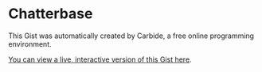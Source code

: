 # Chatterbase

<!--STATE-- {"kernel_name":"shoelace/meta","cells":[{"probes":[{"start":1758,"end":2050,"id":"&c6h182","value_dump":{"preview":"\"\\n\\norganizer:\\n  W...! \\n\"","value":"\n\norganizer:\n  Who has suggestions for book ideas for our meeting on {date}?\n\nmembers:\n  @organizer What about {bookIdea | bookIdea}?\n\n-- 4 days --\n\norganizer:\n  Great, lets all read {book | bookIdea} for {date}. Who's [attending]?\n\n-- 4 days --\n\norganizer:\n  @attending see you all soon! \n"},"autoshowable":true,"autoexpandable":false},{"start":2243,"end":2270,"id":"&btxhpa","expanded":true,"expanded_set":true,"value_dump":null,"autoshowable":true,"autoexpandable":false},{"start":2502,"end":2658,"id":"&k4bfff","value_dump":null,"autoshowable":true,"autoexpandable":false},{"start":2660,"end":2701,"id":"&7ju2yj","expanded":true,"expanded_set":true,"visible":true,"visible_set":true,"value_dump":{"preview":"[Object]","value":[{"id":"draft-0-joe","cue":{"id":0,"conditions":{"organizer":"exists"},"senders":["organizer"],"recipients":[],"text":"Who has suggestions for book ideas for our meeting on {date}?","casts":[],"isDraft":true},"groupId":"group1","threadId":"thread1"}]},"autoshowable":true,"autoexpandable":false},{"start":2726,"end":2767,"id":"&7e3ueh","expanded":true,"expanded_set":true,"value_dump":null,"autoshowable":true,"autoexpandable":false},{"start":3242,"end":3365,"id":"&qbkkif","expanded":true,"expanded_set":true,"value_dump":null,"autoshowable":true,"autoexpandable":true}],"id":"scratch0","name":"example.js"},{"probes":[],"id":"&x8t90a","name":"messageComposer.jsx"},{"probes":[],"id":"&hd4fr7","name":"suggestions.js"},{"probes":[{"start":370,"end":377,"id":"&a6eo4j","visible":true,"visible_set":true,"value_dump":null,"autoshowable":false,"autoexpandable":false},{"start":422,"end":431,"id":"&vkruub","visible":true,"visible_set":true,"value_dump":null,"autoshowable":false,"autoexpandable":false},{"start":2622,"end":2634,"id":"&kuyglf","expanded":true,"expanded_set":true,"value_dump":null,"autoshowable":true,"autoexpandable":false},{"start":2663,"end":2671,"id":"&vnl6hs","expanded":false,"expanded_set":true,"visible":true,"visible_set":true,"value_dump":null,"autoshowable":false,"autoexpandable":false},{"start":2647,"end":2701,"id":"&j4eyke","expanded":false,"expanded_set":true,"value_dump":null,"autoshowable":true,"autoexpandable":false},{"start":2719,"end":2735,"id":"&bd5f1c","value_dump":{"preview":"\"-KQ5I1YR-PHEa6EkF8bn\"","value":"-KQ5I1YR-PHEa6EkF8bn"},"autoshowable":true,"autoexpandable":false},{"start":2736,"end":2836,"id":"&ihc3ym","expanded":false,"expanded_set":true,"value_dump":{"preview":"undefined"},"autoshowable":true,"autoexpandable":false},{"start":2942,"end":2947,"id":"&jb0nbq","visible":true,"visible_set":true,"value_dump":null,"autoshowable":false,"autoexpandable":false},{"start":2929,"end":2948,"id":"&2th8sn","value_dump":null,"autoshowable":true,"autoexpandable":false},{"start":2949,"end":2953,"id":"&x275rx","expanded":true,"expanded_set":true,"visible":true,"visible_set":true,"value_dump":null,"autoshowable":false,"autoexpandable":false},{"start":2986,"end":2996,"id":"&hglop3","visible":true,"visible_set":true,"value_dump":{"preview":"\"-KQ5I1YR-PHEa6EkF8bn\"","value":"-KQ5I1YR-PHEa6EkF8bn"},"autoshowable":false,"autoexpandable":false},{"start":2949,"end":2998,"id":"&wyudtk","expanded":false,"expanded_set":true,"value_dump":{"preview":"undefined"},"autoshowable":true,"autoexpandable":true}],"id":"&7ay5iv","name":"chatrooms.js"},{"probes":[{"start":125,"end":149,"id":"&jgx9ho","value_dump":{"value":"([a-zA-Z][a-zA-Z0-9]*)","preview":"\"([a-zA-Z][a-zA-Z0-9]*)\""},"autoshowable":true,"autoexpandable":false},{"start":167,"end":192,"id":"&paef2v","value_dump":{"value":"(@[a-zA-Z][a-zA-Z0-9]*)","preview":"\"(@[a-zA-Z][a-zA-Z0-9]*)\""},"autoshowable":true,"autoexpandable":false},{"start":210,"end":259,"id":"&upom24","value_dump":{"value":"(([0-9]+)\\s*(min|minutes|m|days|d|day|minute))","preview":"\"(([0-9]+)\\\\s*(min|m...))\""},"autoshowable":true,"autoexpandable":false},{"start":277,"end":287,"id":"&3ys7rg","value_dump":{"value":"([0-9]+)","preview":"\"([0-9]+)\""},"autoshowable":true,"autoexpandable":false},{"start":305,"end":321,"id":"&vsrxe8","value_dump":null,"autoshowable":true,"autoexpandable":false},{"start":344,"end":370,"id":"&x09bp3","value_dump":{"preview":"\"(([a-zA-Z][a-zA-Z0-...)))\"","value":"(([a-zA-Z][a-zA-Z0-9]*)|(([0-9]+)\\s*(min|minutes|m|days|d|day|minute)))"},"autoshowable":true,"autoexpandable":false},{"start":389,"end":427,"id":"&ejfkv5","value_dump":{"preview":"\"(([a-zA-Z][a-zA-Z0-...))*)\"","value":"(([a-zA-Z][a-zA-Z0-9]*)(,\\s*([a-zA-Z][a-zA-Z0-9]*))*)"},"autoshowable":true,"autoexpandable":false},{"start":445,"end":483,"id":"&uhmmhq","value_dump":null,"autoshowable":true,"autoexpandable":false},{"start":507,"end":555,"id":"&wxgugs","value_dump":{"preview":"\"((([a-zA-Z][a-zA-Z0...))*)\"","value":"((([a-zA-Z][a-zA-Z0-9]*)|(([0-9]+)\\s*(min|minutes|m|days|d|day|minute)))(,\\s*(([a-zA-Z][a-zA-Z0-9]*)|(([0-9]+)\\s*(min|minutes|m|days|d|day|minute))))*)"},"autoshowable":true,"autoexpandable":false},{"start":574,"end":587,"id":"&jfq2gj","value_dump":null,"autoshowable":true,"autoexpandable":false},{"start":605,"end":623,"id":"&tvmpoq","value_dump":null,"autoshowable":true,"autoexpandable":false},{"start":641,"end":688,"id":"&vhwucl","value_dump":null,"autoshowable":true,"autoexpandable":false},{"start":706,"end":747,"id":"&91c3ix","value_dump":null,"autoshowable":true,"autoexpandable":false},{"start":765,"end":799,"id":"&o7jx1m","value_dump":null,"autoshowable":true,"autoexpandable":false},{"start":817,"end":870,"id":"&a7c2ia","value_dump":null,"autoshowable":true,"autoexpandable":false},{"start":924,"end":3660,"id":"&2yi6cl","value_dump":null,"autoshowable":true,"autoexpandable":true}],"id":"&0xxct1","name":"parser.js"},{"probes":[],"id":"&v00weq","name":"firebase.jsx"},{"probes":[{"start":812,"end":897,"id":"&8ct7vh","visible":true,"visible_set":true,"value_dump":{"preview":"{a, data}","value":{"a":"5","data":{"a":"1","b":"2","c":"4"}}},"autoshowable":true,"autoexpandable":true}],"id":"&xje5go","name":"updatable.js"},{"probes":[],"id":"&ndk7td","name":"chatrooms.jsx"}],"kernel":null,"selections":[{"head":{"line":124,"ch":17},"anchor":{"line":124,"ch":17}}],"title":"Chatterbase","last_saved":"2016-08-26T18:13:45.813Z","last_saved_gist":null} -->

This Gist was automatically created by Carbide, a free online programming environment.

[You can view a live, interactive version of this Gist here](http://alpha.trycarbide.com/@jxe/6d5e19369ddb9cc4728510e11a3f7586).